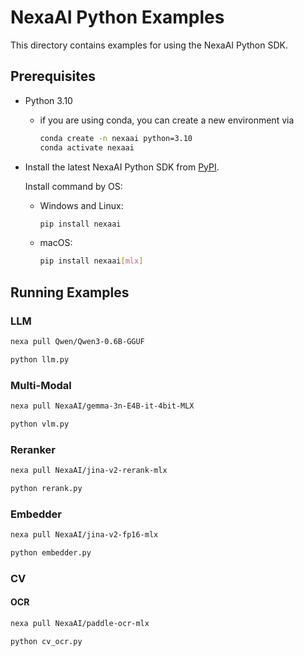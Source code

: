 # NexaAI Python Examples

This directory contains examples for using the NexaAI Python SDK.

## Prerequisites

- Python 3.10
  - if you are using conda, you can create a new environment via
    ```sh
    conda create -n nexaai python=3.10
    conda activate nexaai
    ```
- Install the latest NexaAI Python SDK from [PyPI](https://pypi.org/project/nexaai/#history).

  Install command by OS:

  - Windows and Linux:
    ```bash
    pip install nexaai
    ```
  - macOS:
    ```bash
    pip install nexaai[mlx]
    ```

## Running Examples

### LLM

```bash
nexa pull Qwen/Qwen3-0.6B-GGUF

python llm.py
```

### Multi-Modal

```bash
nexa pull NexaAI/gemma-3n-E4B-it-4bit-MLX

python vlm.py
```

### Reranker

```bash
nexa pull NexaAI/jina-v2-rerank-mlx

python rerank.py
```

### Embedder

```bash
nexa pull NexaAI/jina-v2-fp16-mlx

python embedder.py
```

### CV

#### OCR

```bash
nexa pull NexaAI/paddle-ocr-mlx

python cv_ocr.py
```
